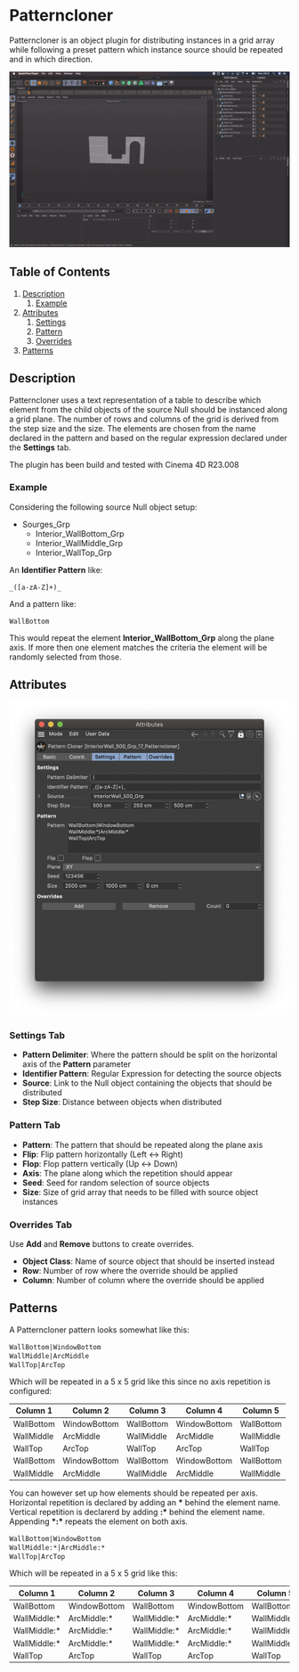 # Patterncloner

Patterncloner is an object plugin for distributing instances in a grid array while following a preset pattern which instance source should be repeated and in which direction.

![Preview](Preview.gif)

## Table of Contents

1. [Description](#Description)
    1. [Example](#Example)
1. [Attributes](#Attributes)
    1. [Settings](#Settings-Tab)
    1. [Pattern](#Pattern-Tab)
    1. [Overrides](#Overrides-Tab)
2. [Patterns](#Patterns)

## Description

Patterncloner uses a text representation of a table to describe which element from the child objects of the source Null should be instanced along a grid plane. The number of rows and columns of the grid is derived from the step size and the size. The elements are chosen from the name declared in the pattern and based on the regular expression declared under the **Settings** tab.

The plugin has been build and tested with Cinema 4D R23.008

### Example

Considering the following source Null object setup:

* Sourges_Grp
  * Interior_WallBottom_Grp
  * Interior_WallMiddle_Grp
  * Interior_WallTop_Grp

An **Identifier Pattern** like:

```
_([a-zA-Z]+)_
```

And a pattern like:

```
WallBottom
```

This would repeat the element **Interior_WallBottom_Grp** along the plane axis. If more then one element matches the criteria the element will be randomly selected from those.

## Attributes

![Attributes](Attributes.png)

### Settings Tab

* **Pattern Delimiter**: Where the pattern should be split on the horizontal axis of the **Pattern** parameter
* **Identifier Pattern**: Regular Expression for detecting the source objects
* **Source**: Link to the Null object containing the objects that should be distributed
* **Step Size**: Distance between objects when distributed

### Pattern Tab

* **Pattern**: The pattern that should be repeated along the plane axis
* **Flip**: Flip pattern horizontally (Left <-> Right)
* **Flop**: Flop pattern vertically (Up <-> Down)
* **Axis**: The plane along which the repetition should appear
* **Seed**: Seed for random selection of source objects
* **Size**: Size of grid array that needs to be filled with source object instances

### Overrides Tab

Use **Add** and **Remove** buttons to create overrides.

* **Object Class**: Name of source object that should be inserted instead
* **Row**: Number of row where the override should be applied
* **Column**: Number of column where the override should be applied

## Patterns

A Patterncloner pattern looks somewhat like this:

```
WallBottom|WindowBottom
WallMiddle|ArcMiddle
WallTop|ArcTop
```

Which will be repeated in a 5 x 5 grid like this since no axis repetition is configured:

| Column 1 | Column 2 | Column 3 | Column 4 | Column 5 |
| --- | --- | --- | --- | --- |
| WallBottom | WindowBottom | WallBottom | WindowBottom | WallBottom |
| WallMiddle | ArcMiddle | WallMiddle | ArcMiddle | WallMiddle |
| WallTop | ArcTop | WallTop | ArcTop | WallTop |
| WallBottom | WindowBottom | WallBottom | WindowBottom | WallBottom |
| WallMiddle | ArcMiddle | WallMiddle | ArcMiddle | WallMiddle |

You can however set up how elements should be repeated per axis. Horizontal repetition is declared by adding an **\*** behind the element name. Vertical repetition is declarerd by adding **:\*** behind the element name. Appending **\*:\*** repeats the element on both axis.

```
WallBottom|WindowBottom
WallMiddle:*|ArcMiddle:*
WallTop|ArcTop
```

Which will be repeated in a 5 x 5 grid like this:

| Column 1 | Column 2 | Column 3 | Column 4 | Column 5 |
| --- | --- | --- | --- | --- |
| WallBottom | WindowBottom | WallBottom | WindowBottom | WallBottom |
| WallMiddle:* | ArcMiddle:* | WallMiddle:* | ArcMiddle:* | WallMiddle:* |
| WallMiddle:* | ArcMiddle:* | WallMiddle:* | ArcMiddle:* | WallMiddle:* |
| WallMiddle:* | ArcMiddle:* | WallMiddle:* | ArcMiddle:* | WallMiddle:* |
| WallTop | ArcTop |  WallTop | ArcTop |  WallTop |
